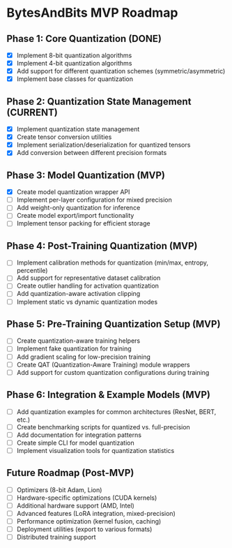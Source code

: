 # BytesAndBits MVP Roadmap

## Phase 1: Core Quantization (DONE)
- [X] Implement 8-bit quantization algorithms 
- [X] Implement 4-bit quantization algorithms
- [X] Add support for different quantization schemes (symmetric/asymmetric)
- [X] Implement base classes for quantization

## Phase 2: Quantization State Management (CURRENT)
- [X] Implement quantization state management
- [X] Create tensor conversion utilities
- [X] Implement serialization/deserialization for quantized tensors
- [X] Add conversion between different precision formats

## Phase 3: Model Quantization (MVP)
- [X] Create model quantization wrapper API
- [ ] Implement per-layer configuration for mixed precision
- [ ] Add weight-only quantization for inference
- [ ] Create model export/import functionality
- [ ] Implement tensor packing for efficient storage

## Phase 4: Post-Training Quantization (MVP)
- [ ] Implement calibration methods for quantization (min/max, entropy, percentile)
- [ ] Add support for representative dataset calibration
- [ ] Create outlier handling for activation quantization
- [ ] Add quantization-aware activation clipping
- [ ] Implement static vs dynamic quantization modes

## Phase 5: Pre-Training Quantization Setup (MVP)
- [ ] Create quantization-aware training helpers
- [ ] Implement fake quantization for training
- [ ] Add gradient scaling for low-precision training
- [ ] Create QAT (Quantization-Aware Training) module wrappers
- [ ] Add support for custom quantization configurations during training

## Phase 6: Integration & Example Models (MVP)
- [ ] Add quantization examples for common architectures (ResNet, BERT, etc.)
- [ ] Create benchmarking scripts for quantized vs. full-precision
- [ ] Add documentation for integration patterns
- [ ] Create simple CLI for model quantization
- [ ] Implement visualization tools for quantization statistics

## Future Roadmap (Post-MVP)
- [ ] Optimizers (8-bit Adam, Lion)
- [ ] Hardware-specific optimizations (CUDA kernels)
- [ ] Additional hardware support (AMD, Intel)
- [ ] Advanced features (LoRA integration, mixed-precision)
- [ ] Performance optimization (kernel fusion, caching)
- [ ] Deployment utilities (export to various formats)
- [ ] Distributed training support
